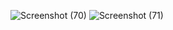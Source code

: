![Screenshot (70)](https://github.com/user-attachments/assets/05ba1383-9193-43d8-bd36-752132d4d2ca)
![Screenshot (71)](https://github.com/user-attachments/assets/bddacb24-985c-4052-b6a4-6fe5b1764cdc)
